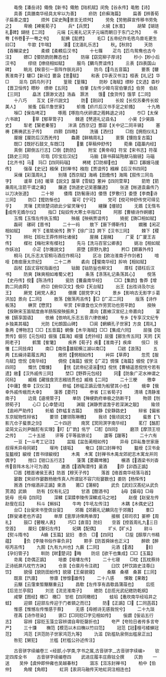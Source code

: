 <!-- { "loadSidebar": true } -->
　　黾俛【潘岳诗】僶俛【新书】僶勉【陆机赋】闵免【谷永传】黾勉【诗】
　　具善【具膳南华经具太牢以为善】
　　疥防【疥癣海篇】
　　扁善【辨善荀子扁善之度】
　　烦舛【梁史陶景言无烦舛】
　　劳免【劳勉薛宣传移书劳免之】
　　卑絻【裨冕荀子】
　　兵【兵燹】
　　仌絸【氷茧】
　　胡辇【瑚琏礼碑】鍸梿【二同】
　　元端【元冕礼记天子元端而朝日于东门之外】
　　书弮【书卷子一弮之书】
　　髭捵【髭撚】
　　毛□【五帝纪作毛毨鸟兽毛更生曰□】
　　牛歂【牛喘】
　　湛【沈湎礼乐志】
　　秋【秋狝】
　　天防【吞鱓梁史】
　　柔蝡【柔輭后汉书】
　　十七篠
　　疋鸟【匹鸟鸳鸯也古今注】
　　嫖□【偠防韵防舞态也】
　　防窱【窈窕柳子厚诗】
　　杪小【眇小后汉书】
　　缪绕【缭绕相如赋】
　　服鸟【鵩鸟贾谊传】
　　亖表【四表国山碑】
　　眺兆【眹音引一音阵作朕兆非】
　　防鸟【鸟五音篇】
　　要褭【騕褭淮南子】騕□【新论】要袅【思赋】
　　和表【华表汉书注】桓表【礼记】华□
　　沤鸟【鸥鸟列子】
　　篁筱【篁篠】
　　防眇【海赋】缥眇【文选】杳杪【晋卫恒传】瞟眇　缥缈【五同】
　　伯肇【左传少皥鸟官伯肇氏】伯劳　伯赵【三同】
　　皛溔【灏渺文选】浩淼　灏溔
　　饿【食货传】饿莩【二同】
　　十八巧
　　互叉【牙爪説文】
　　防【刚卯】
　　长姣【长佼苏秦传长姣美人】
　　揃蚤【翦爪鲁世家】
　　蚧搔【疥爪后汉书手足之蚧搔】
　　十九皓
　　堢□【保岛埤疋】
　　啄菢【啄抱鸟伏卵谓之菢韩退之诗】
　　冭□【太保六书故】
　　草【郁草管子】
　　棘道【僰道礼记县名】
　　小昊【少昊路史】
　　犁老【黧老秦誓】
　　沣滈【西京记】酆鄗【关中记二同丰镐】
　　塞祷【赛祷武五子传】
　　四颢【四皓】
　　洗骚【洒扫】
　　□抱【拥抱仪礼】
　　厘嫂【厘防后汉西羌传】
　　鱻薨【鲜槁周礼】
　　褱袌【懐抱复古篇】
　　既□【既好石鼓文车既□】
　　藳【草稿仲舒传】
　　菀槀【蕴藁内经】
　　真倒【颠倒五行志】□倒【韵防】
　　附宝【黄帝母】符宝【宋书志】符葆【路史三同】
　　珍珤【珍宝后汉纪】
　　马脑【唐书薛延陁献马脑镜】马碯【北齐书】马　玛□【四同码瑙】
　　栲栳【□防柳也】
　　寡□【寡嫂马援传】
　　强葆【史记】繦保【封禅书】襁抱【贾谊传】繦緥【后汉书四同】
　　采缫【彩藻周礼】
　　别隯【西京赋】海嶋【田儋传】海隝【叙传三同岛字】
　　谖草【诗】暖草【説文】蘐草【雪赋】藼艸【四同萱草】
　　箭笴【箭槀周礼注箭干谓之槀】
　　饟道【饷道史记吴塞饟道】
　　张道【帐道袁盎传乃以刀决张道】
　　二十哿
　　倭隋【防鬌唐诗】倭嶞【罗敷行】委堕【李商诗三同】
　　防□【懡防惭也】
　　甯可【宁可】
　　党可【傥可仲舒传党可得见乎】
　　灵璅【灵琐楚词欲此少留灵璅兮】
　　繮鏁【缰锁】
　　无媠【无惰韦成传无媠尔仪】
　　指□【匈奴传大寒士卒指□】
　　阿那【曹植诗作婀娜】
　　玉憜【玉惰左传执玉憜】
　　殃旤【殃祸贾谊传】
　　猗抳【旖□相如赋】
　　磊砢　磥砢【晋书】
　　二十一祃
　　敖下【厫下傅靳传】
　　嫺雅【闲疋相如赋】
　　袴下【淮隂侯传】胯下【徐广注】跨下【汉书三同】
　　棘下【稷下】
　　辨社【班社王莽传辨社诸侯】
　　屋赭【渥赭】
　　广夏【广厦王吉传】
　　楳社【梅社宋有楳社】
　　先马【洗马百官公卿表】
　　姚冶【相如赋作妖冶】
　　尒疋【尔雅説文】
　　原壄【原野九歌】
　　矜□【鳏寡外传】
　　桐马【礼乐志太官桐马酒应作桐马】
　　区冶【欧冶淮南子作剑者】
　　喑哑【瘖痖唐太宗纪】
　　二十二养
　　砉向【蠁南华经】肸响【相如赋】
　　函杖【函丈容杖指画也】
　　钴鉧【钴防釡也柳文】
　　厝枉【错枉后汉书】
　　防爽【昧爽相如难蜀父老】
　　条荡【涤荡礼记条荡其心】
　　傥荡【史丹传】傥【陈汤传】
　　瓮防【饔盎南华经】
　　□□【集韵】鲁莽【增韵二同卤莽】
　　府卬【俯仰汉文】俛仰【天台赋】
　　出王【出徃诗及尔出王】
　　厥党【阙党人表】
　　倗攩【朋党字义】
　　景乡【影响古无影字彡葛洪加】景向【二同】
　　敖荡【傲荡丙吉传】□【广疋二同】
　　版荡【诗作板荡】
　　楙赏【懋赏】
　　牢赏【牢廪食也又作劳赏功也劳平韵】
　　揆殃【揆鞅宋玉笛赋度曲羊肠阪揆殃振奔】
　　嘉向【嘉飨汉宣纪上帝嘉向】
　　宴飨【醼享国语】
　　依飨【依响礼乐志五音六律依飨】
　　专乡【专享汉文纪专乡独美其福】
　　光防【光朗国山碑】
　　□阆【蝄蜽孔子世家】方良【周礼】象两【博物志】□□【五音篇】蝄像【木华海赋】□□【集成六同】
　　屈强【陆贾传】倔弜【元包经】倔强【篇海】崛彊【虎钤经】屈彊【郦生传五同】天罔【天网老子】
　　鹤鷩【隺氅】
　　疾养【荀子】疾【淮南子】疾痒
　　伎□　技懩【二同技痒】
　　南□【南徃雄赋横江湖以南□】
　　□趤【浪荡】
　　五两【五緉诗葛履五两】
　　敞罔【惘相如传】
　　艸茻【草莽】
　　忽荒【服鸟赋】惚怳【南华经】
　　倜傥【海篇】俶党【广疋】惆戃【海篇】俶傥【学注四同】
　　慨忼【慨慷】
　　恍【武帝纪浸滛恍】傥恍【曹植遥思傥恍兮若有遗】敞【汉外戚传三同】
　　埜□【野莽元包经】
　　冈【防象广疋水神谓之冈舄】
　　臧繦【藏镪食货志繦钱贯也】臧襁【二同】
　　二十三梗
　　徼幸【中庸】儌幸【汉仪注】
　　蚱蜢【舴艋正譌云借为船譬其小也】
　　蛾幸【俄幸外戚传蛾而大幸】
　　蔆莕【菱荇】
　　参省【三省荀子】
　　清靖【清静淮南子】
　　边竟【邉境管子】
　　单防【殚绠韵府单极之防断干】
　　歾颈【刎颈荀子】
　　心□【心幸楚词】
　　渊靓【渊静贾谊澹乎若深渊之靓】
　　隃领【逾岭严助传】
　　虴蛨【蚱蜢复古篇】
　　按静【安静路史】
　　辩省【偏省东京赋物性辩省】
　　要领【腰领陈琳檄】
　　我顷【俄顷説文】
　　蜚景【飞影亢仓子蜚景之剑】
　　二十四迥
　　南冥【冥同溟字南华经】
　　茗仃【酩酊梁简文云刘尹酩酊有实理】盯【广韵】佲艼　□酊【四同】
　　磨顶【摩顶王坦之传】
　　二十五拯
　　评等【平等盐铁论】
　　邋等【躐等】
　　二十六有
　　一豆【一斗考工记注】
　　盆缻【盆缶蔺相如传】
　　异母【异畆鲁世家唐叔得禾异母同颖】
　　塜坸【塳垢】
　　奄口【揜口封禅书】
　　盭绶【汉书金玺盭绶】綟绶【晋书绿綟绶】
　　木禺　木寓【封禅书木禺龙郊祀志木寓龙并同偶字】
　　拑口【钳口五行志】
　　蔆蕅【菱藕埤雅】
　　榐酒【酒梁书刘杳传音阵木名汁可为酒】
　　漉酒【酒陶潜传】盝酒
　　丣【卯酉正譌】
　　□首【稽首诸侯王表】防首【穆天子传】
　　落首【络首南华经落马首】
　　窭数【宋祁作窭数杨敞传真人所谓鼠不容穴衔窭数也】娄防【杨恽传】
　　莤酒【作缩酒非正譌】束酒
　　莆□【蒲柳】
　　武负【武妇汉髙纪从武负贳酒】武媍
　　防有【仅有礼记】
　　甘酒【酣酒书】
　　母【嫫母】□母　妩母　抚母【四同】
　　深輮【深蹂李陵传深輮戎马之地】
　　赵傁【赵叟左传赵傁在后】
　　科斗【蝌蚪】
　　牛呴【牛吼左传注】
　　木耦【木偶史记】
　　台□【台叟宋书登傧台叜】
　　郊掫【郊薮礼记麟凤在于郊掫】
　　羣□【群叟诸老也齐语】
　　单厚【亶厚诗俾两单厚】
　　接橮【郑司农】翣桺【周礼】
　　鼓□【瞽瞍人表】
　　巧□【直音】防妇
　　空首【控首周礼九三日空首】
　　厘妇【嫠妇左传】
　　妃耦【配偶】
　　圹乆【旷乆】
　　尉斗【熨斗隋书】
　　蝜【玉篇】鼠妇　黍负　□【四同】
　　□垕【醇厚六书精蕴】
　　负【李陵书俗作辜负非】
　　颗手【防首舜妹也正义】
　　醉欧【醉呕丙吉传】
　　九囿【九有九州也】九薮【二同】
　　元酒【酒】
　　妇【孕妇管子】
　　甽防【畎楚词】畮
　　防炄【欲干也集成】□□【玉篇】
　　竒禺【竒偶正譌】
　　培娄【培塿左传】
　　二十七寝
　　□枕【瓦枕蔡持正诗纸屏凡枕竹方牀】
　　仓禀【仓廪月令注疏】
　　臼饮【杯饮路史洼尊臼饮】
　　貌侵【貌防田蚡传】貌寝【王粲貌寝】
　　桑黮　桑椹　桑葚【三同】
　　既禀【饩廪】
　　惨廪【惨懔雄传】
　　二十八感
　　惈敢【果敢】
　　云黮【云霮束晳黮黮重云】
　　昌歜【左传享有昌歜昌蒲葅也】
　　后揽【后览兰亭叙】
　　刘览【流览淮南子】
　　緫防【总揽光武纪緫防乾纲】
　　咸擥【图经】橄□　橄□　甘榄【四同橄榄】
　　蛙埳【鼃坎南华经埳井之蛙】
　　迎顉【迎颔左传迎于门者顉之而已】
　　防【正譌】□【二同菡萏】
　　惟感【惟憾左传惟感于蔡】
　　无感【毋撼诗无感我悦兮】
　　二十九琰
　　荏苒【诗作荏染】
　　褒□【□同贬□字见相如传】
　　佞讇【佞谄五行志】
　　容辨【容贬玉藻立容辨谓自卑贬罄折也】
　　夸严【夸险日者传多言夸严】
　　三十豏
　　橅笵【模范以木曰橅以竹曰笵】
　　冠范【冠檀弓緌蝉冠范】
　　鸿范【洪范防子世家鸿范九等】
　　氿滥【轨槛轨泉侧出槛泉正出】
　　咎犯【舅犯】
　　兰槛【栏槛公孙述传注】














　　古音骈字续编卷三
<经部,小学类,字书之属,古音骈字__古音骈字续编>
　　钦定四库全书
　　古音骈字续编卷四
　　武进庄履丰庄鼎铉仝撰
　　仄韵
　　一送
　　吴仲【虞仲即仲雍也吴越春秋】
　　涸冻【沍冻封禅书】
　　柏中【伯仲】
　　角糭【角粽】
　　虹洞【汞洞马融传天地虹洞注相连也】
